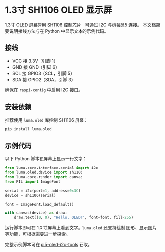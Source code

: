 # 1.3寸 SH1106 OLED 显示屏

1.3寸 OLED 屏幕常用 SH1106 控制芯片，可通过 I2C 与树莓派5 连接。
本文档简要说明接线方法与在 Python 中显示文本的示例代码。

## 接线

- VCC 接 3.3V（引脚 1）
- GND 接 GND（引脚 6）
- SCL 接 GPIO3（SCL，引脚 5）
- SDA 接 GPIO2（SDA，引脚 3）

确保在 `raspi-config` 中启用 I2C 接口。

## 安装依赖

推荐使用 `luma.oled` 库控制 SH1106 屏幕：

```bash
pip install luma.oled
```

## 示例代码

以下 Python 脚本在屏幕上显示一行文字：

```python
from luma.core.interface.serial import i2c
from luma.oled.device import sh1106
from luma.core.render import canvas
from PIL import ImageFont

serial = i2c(port=1, address=0x3C)
device = sh1106(serial)

font = ImageFont.load_default()

with canvas(device) as draw:
    draw.text((0, 0), "Hello, OLED!", font=font, fill=255)
```

运行脚本即可在 1.3 寸屏幕上看到文字。`luma.oled` 还支持绘制
图形、显示图片等功能，可根据需要进一步探索。

完整示例脚本可在 [pi5-oled-i2c-tools](https://github.com/SwartzMss/pi5-oled-i2c-tools) 获取。
